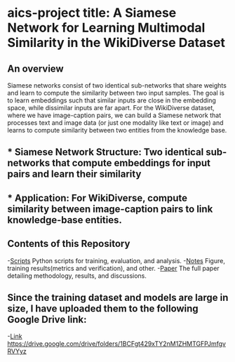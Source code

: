 # aics-project title: A Siamese Network for Learning Multimodal Similarity in the WikiDiverse Dataset
## An overview
Siamese networks consist of two identical sub-networks that share weights and learn to compute the similarity between two input samples. The goal is to learn embeddings such that similar inputs are close in the embedding space, while dissimilar inputs are far apart. For the WikiDiverse dataset, where we have image-caption pairs, we can build a Siamese network that processes text and image data (or just one modality like text or image) and learns to compute similarity between two entities from the knowledge base.
## * Siamese Network Structure: Two identical sub-networks that compute embeddings for input pairs and learn their similarity
## * Application: For WikiDiverse, compute similarity between image-caption pairs to link knowledge-base entities.

## Contents of this Repository
-[Scripts](#Scripts) 
 Python scripts for training, evaluation, and analysis.
-[Notes](#Notes) 
 Figure, training results(metrics and verification), and other.
-[Paper](#Paper)
 The full paper detailing methodology, results, and discussions.
## Since the training dataset and models are large in size, I have uploaded them to the following Google Drive link:
-[Link](#Link) https://drive.google.com/drive/folders/1BCFgt429xTY2nM1ZHMTGFPJmfgvRVYyz
